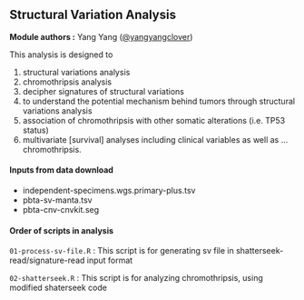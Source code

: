 ## Structural Variation Analysis

**Module authors :** Yang Yang ([@yangyangclover](https://github.com/yangyangclover))


This analysis is designed to 
1. structural variations analysis
2. chromothripsis analysis
3. decipher signatures of structural variations
4. to understand the potential mechanism behind tumors through structural variations analysis
5. association of chromothripsis with other somatic alterations (i.e. TP53 status)
6. multivariate [survival] analyses including clinical variables as well as ... chromothripsis.

#### Inputs from data download
* independent-specimens.wgs.primary-plus.tsv
* pbta-sv-manta.tsv
* pbta-cnv-cnvkit.seg

#### Order of scripts in analysis
`01-process-sv-file.R` : This script is for generating sv file in shatterseek-read/signature-read input format

`02-shatterseek.R` : This script is for analyzing chromothripsis, using modified shaterseek code